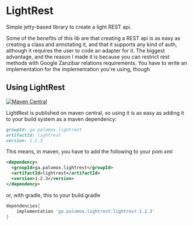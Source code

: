 # LightRest

Simple jetty-based library to create a light REST api.

Some of the benefits of this lib are that creating a REST api is as easy as creating a class and annotating it, and that it supports any kind of auth, although it requires the user to code an adapter for it. The biggest advantage, and the reason I made it is because you can restrict rest methods with Google Zanzibar relations requirements. You have to write an implementation for the implementation you're using, though

## Using LightRest

[![Maven Central](https://img.shields.io/maven-central/v/ga.palomox.lightrest/lightrest.svg?label=Maven%20Central)](https://search.maven.org/search?q=g:%22ga.palomox.lightrest%22%20AND%20a:%22lightrest%22)

LightRest is published on maven central, so using it is as easy as adding it to your build system as a maven dependency:

```md
groupId: ga.palomox.lightrest
artifactId: lightrest
version: 1.2.3
```

This means, in maven, you have to add the following to your pom.xml

```xml
<dependency>
  <groupId>ga.palomox.lightrest</groupId>
  <artifactId>lightrest</artifactId>
  <version>1.2.3</version>
</dependency>
```

or, with gradle, this to your build.gradle

```groovy
dependencies{
	implementation 'ga.palomox.lightrest:lightrest:1.2.3'
}
```
